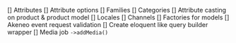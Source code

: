 [] Attributes
[] Attribute options
[] Families
[] Categories
[] Attribute casting on product & product model
[] Locales
[] Channels
[] Factories for models
[] Akeneo event request validation
[] Create eloquent like query builder wrapper
[] Media job `->addMedia()`
